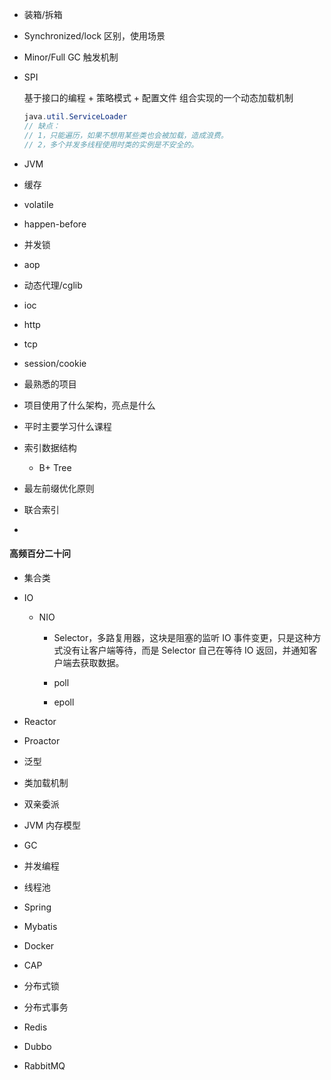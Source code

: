 - 装箱/拆箱

- Synchronized/lock 区别，使用场景 

- Minor/Full GC 触发机制

- SPI

  基于接口的编程 + 策略模式 + 配置文件 组合实现的一个动态加载机制 

  ```java
  java.util.ServiceLoader
  // 缺点：
  // 1，只能遍历，如果不想用某些类也会被加载，造成浪费。
  // 2，多个并发多线程使用时类的实例是不安全的。
  ```

- JVM

- 缓存 

- volatile

- happen-before

- 并发锁

- aop

- 动态代理/cglib 

- ioc

- http

- tcp

- session/cookie 

- 最熟悉的项目

- 项目使用了什么架构，亮点是什么

- 平时主要学习什么课程 

- 索引数据结构

  - B+ Tree

- 最左前缀优化原则 

- 联合索引 

- 

#### 高频百分二十问

- 集合类

- IO

  - NIO 

    - Selector，多路复用器，这块是阻塞的监听 IO 事件变更，只是这种方式没有让客户端等待，而是 Selector 自己在等待 IO 返回，并通知客户端去获取数据。

    - poll
    - epoll 

- Reactor

- Proactor 

- 泛型 

- 类加载机制

- 双亲委派

- JVM 内存模型 

- GC

- 并发编程

- 线程池

- Spring

- Mybatis 

- Docker

- CAP

- 分布式锁

- 分布式事务

- Redis

- Dubbo

- RabbitMQ